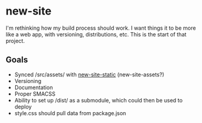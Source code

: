 # new-site

I'm rethinking how my build process should work. I want things it to be more like a web app, with versioning, distributions, etc. This is the start of that project.

## Goals

- Synced /src/assets/ with [new-site-static](https://github.com/revxx14/new-site-static) (new-site-assets?)
- Versioning
- Documentation
- Proper SMACSS
- Ability to set up /dist/ as a submodule, which could then be used to deploy
- style.css should pull data from package.json
